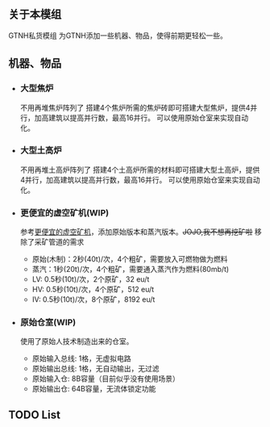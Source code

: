 ## 关于本模组
GTNH私货模组
为GTNH添加一些机器、物品，使得前期更轻松一些。

## 机器、物品
* ### 大型焦炉
  不用再堆焦炉阵列了
  搭建4个焦炉所需的焦炉砖即可搭建大型焦炉，提供4并行，加高建筑以提高并行数，最高16并行。
  可以使用原始仓室来实现自动化。

* ### 大型土高炉
  不用再堆土高炉阵列了
  搭建4个土高炉所需的材料即可搭建大型土高炉，提供4并行，加高建筑以提高并行数，最高16并行。
  可以使用原始仓室来实现自动化。

* ### 更便宜的虚空矿机(WIP)
  参考[更便宜的虚空矿机](https://github.com/Jonodonozym/CheaperVoidMiners)，添加原始版本和蒸汽版本。~~JOJO,我不想再挖矿啦~~
  移除了采矿管道的需求
  * 原始(木制)：2秒(40t)/次，4个粗矿，需要放入可燃物做为燃料
  * 蒸汽：1秒(20t)/次，4个粗矿，需要通入蒸汽作为燃料(80mb/t)
  * LV: 0.5秒(10t)/次，2个原矿，32 eu/t
  * HV: 0.5秒(10t)/次，4个原矿，512 eu/t
  * IV: 0.5秒(10t)/次，8个原矿，8192 eu/t

* ### 原始仓室(WIP)
  使用了原始人技术制造出来的仓室。
  * 原始输入总线: 1格，无虚拟电路
  * 原始输出总线: 1格，无自动输出，无过滤
  * 原始输入仓: 8B容量（目前似乎没有使用场景）
  * 原始输出仓: 64B容量，无流体锁定功能

## TODO List

